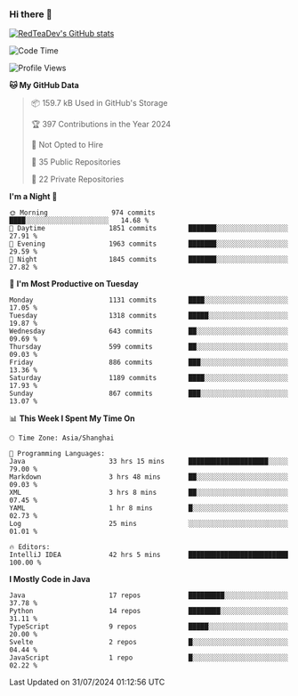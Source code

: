 ### Hi there 👋

<!--
**RedTeaDev/RedTeaDev** is a ✨ _special_ ✨ repository because its `README.md` (this file) appears on your GitHub profile.

Here are some ideas to get you started:

- 🔭 I’m currently working on ...
- 🌱 I’m currently learning ...
- 👯 I’m looking to collaborate on ...
- 🤔 I’m looking for help with ...
- 💬 Ask me about ...
- 📫 How to reach me: ...
- 😄 Pronouns: ...
- ⚡ Fun fact: ...
-->

<!--
[![wakatime](https://wakatime.com/badge/user/6b101ed0-04c0-4490-9283-eb61f2efff96.svg)](https://wakatime.com/@6b101ed0-04c0-4490-9283-eb61f2efff96)
!-->

[![RedTeaDev's GitHub stats](https://github-readme-stats.vercel.app/api?username=RedTeaDev\&include_all_commits=true)](https://github.com/anuraghazra/github-readme-stats)
<!--
[![willianrod's wakatime stats](https://github-readme-stats.vercel.app/api/wakatime?username=RedTeaDev)](https://github.com/anuraghazra/github-readme-stats)
!-->
<!--START_SECTION:waka-->
![Code Time](http://img.shields.io/badge/Code%20Time-2%2C464%20hrs%2047%20mins-blue)

![Profile Views](http://img.shields.io/badge/Profile%20Views-0-blue)

**🐱 My GitHub Data** 

> 📦 159.7 kB Used in GitHub's Storage 
 > 
> 🏆 397 Contributions in the Year 2024
 > 
> 🚫 Not Opted to Hire
 > 
> 📜 35 Public Repositories 
 > 
> 🔑 22 Private Repositories 
 > 
**I'm a Night 🦉** 

```text
🌞 Morning                974 commits         ████░░░░░░░░░░░░░░░░░░░░░   14.68 % 
🌆 Daytime                1851 commits        ███████░░░░░░░░░░░░░░░░░░   27.91 % 
🌃 Evening                1963 commits        ███████░░░░░░░░░░░░░░░░░░   29.59 % 
🌙 Night                  1845 commits        ███████░░░░░░░░░░░░░░░░░░   27.82 % 
```
📅 **I'm Most Productive on Tuesday** 

```text
Monday                   1131 commits        ████░░░░░░░░░░░░░░░░░░░░░   17.05 % 
Tuesday                  1318 commits        █████░░░░░░░░░░░░░░░░░░░░   19.87 % 
Wednesday                643 commits         ██░░░░░░░░░░░░░░░░░░░░░░░   09.69 % 
Thursday                 599 commits         ██░░░░░░░░░░░░░░░░░░░░░░░   09.03 % 
Friday                   886 commits         ███░░░░░░░░░░░░░░░░░░░░░░   13.36 % 
Saturday                 1189 commits        ████░░░░░░░░░░░░░░░░░░░░░   17.93 % 
Sunday                   867 commits         ███░░░░░░░░░░░░░░░░░░░░░░   13.07 % 
```


📊 **This Week I Spent My Time On** 

```text
🕑︎ Time Zone: Asia/Shanghai

💬 Programming Languages: 
Java                     33 hrs 15 mins      ████████████████████░░░░░   79.00 % 
Markdown                 3 hrs 48 mins       ██░░░░░░░░░░░░░░░░░░░░░░░   09.03 % 
XML                      3 hrs 8 mins        ██░░░░░░░░░░░░░░░░░░░░░░░   07.45 % 
YAML                     1 hr 8 mins         █░░░░░░░░░░░░░░░░░░░░░░░░   02.73 % 
Log                      25 mins             ░░░░░░░░░░░░░░░░░░░░░░░░░   01.01 % 

🔥 Editors: 
IntelliJ IDEA            42 hrs 5 mins       █████████████████████████   100.00 % 
```

**I Mostly Code in Java** 

```text
Java                     17 repos            █████████░░░░░░░░░░░░░░░░   37.78 % 
Python                   14 repos            ████████░░░░░░░░░░░░░░░░░   31.11 % 
TypeScript               9 repos             █████░░░░░░░░░░░░░░░░░░░░   20.00 % 
Svelte                   2 repos             █░░░░░░░░░░░░░░░░░░░░░░░░   04.44 % 
JavaScript               1 repo              █░░░░░░░░░░░░░░░░░░░░░░░░   02.22 % 
```




 Last Updated on 31/07/2024 01:12:56 UTC
<!--END_SECTION:waka-->


